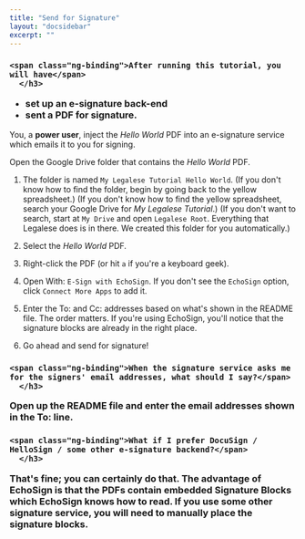 ```yaml
---
title: "Send for Signature"
layout: "docsidebar"
excerpt: ""
---
```

<div class="block-callout block-show-callout  type-success block-show-callout  type-success ng-valid" type="section.type" ng-model="section.data">
  <h3>
      <i class="fa fa-info-circle " title="Info"></i>
          <i class="fa fa-exclamation-circle " title="Warning"></i>
	      <i class="fa fa-exclamation-triangle " title="Danger"></i>
	          <i class="fa fa-check-square on" title="Success"></i>

    <span class="ng-binding">After running this tutorial, you will have</span>
      </h3>

  <div marked="data.body" class="ng-isolate-scope"><ul>
  <li>set up an e-signature back-end</li>
  <li>sent a PDF for signature.</li>
  </ul>
  </div>
  </div>
  
You, a **power user**, inject the _Hello World_ PDF into an e-signature service which emails it to you for signing.

Open the Google Drive folder that contains the _Hello World_ PDF.
1. The folder is named `My Legalese Tutorial Hello World`.
(If you don't know how to find the folder, begin by going back to the yellow spreadsheet.)
(If you don't know how to find the yellow spreadsheet, search your Google Drive for _My Legalese Tutorial_.)
(If you don't want to search, start at `My Drive` and open `Legalese Root`. Everything that Legalese does is in there. We created this folder for you automatically.)

2. Select the _Hello World_ PDF.

3. Right-click the PDF (or hit `a` if you're a keyboard geek).

4. Open With: `E-Sign with EchoSign`.
    If you don't see the `EchoSign` option, click `Connect More Apps` to add it.

5. Enter the To: and Cc: addresses based on what's shown in the README file. The order matters. If you're using EchoSign, you'll notice that the signature blocks are already in the right place.

6. Go ahead and send for signature!


<div class="block-callout block-show-callout  type-info block-show-callout  type-info ng-valid" type="section.type" ng-model="section.data">
  <h3>
      <i class="fa fa-info-circle on" title="Info"></i>
          <i class="fa fa-exclamation-circle " title="Warning"></i>
	      <i class="fa fa-exclamation-triangle " title="Danger"></i>
	          <i class="fa fa-check-square " title="Success"></i>

    <span class="ng-binding">When the signature service asks me for the signers' email addresses, what should I say?</span>
      </h3>

  <div marked="data.body" class="ng-isolate-scope"><p>Open up the README file and enter the email addresses shown in the To: line.</p>
  </div>
  </div>

<div class="block-callout block-show-callout  type-info block-show-callout  type-info ng-valid" type="section.type" ng-model="section.data">
  <h3>
      <i class="fa fa-info-circle on" title="Info"></i>
          <i class="fa fa-exclamation-circle " title="Warning"></i>
	      <i class="fa fa-exclamation-triangle " title="Danger"></i>
	          <i class="fa fa-check-square " title="Success"></i>

    <span class="ng-binding">What if I prefer DocuSign / HelloSign / some other e-signature backend?</span>
      </h3>

  <div marked="data.body" class="ng-isolate-scope"><p>That's fine; you can certainly do that. The advantage of EchoSign is that the PDFs contain embedded Signature Blocks which EchoSign knows how to read. If you use some other signature service, you will need to manually place the signature blocks.</p>
  </div>
  </div>
